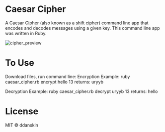 # Caesar Cipher
A Caesar Cipher (also known as a shift cipher) command line app that encodes and decodes messages using a given key. This command line app was written in Ruby.

![cipher_preview](https://user-images.githubusercontent.com/6474602/40698271-39ab7818-639c-11e8-8bcb-00946fde332c.jpg)

# To Use
Download files, run command line:
Encryption Example:
ruby caesar_cipher.rb encrypt hello 13
returns:
uryyb

Decryption Example:
ruby caesar_cipher.rb decrypt uryyb 13
returns:
hello

# License
MIT &copy; ddanskin
